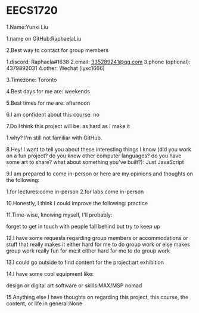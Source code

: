 # EECS1720
1.Name:Yunxi Liu

  1.name on GitHub:RaphaelaLiu

2.Best way to contact for group members

  1.discord: Raphaela#1638
  2.email: 335289241@qq.com
  3.phone (optional): 4379892031
  4.other: Wechat (lyxc1666)

3.Timezone: Toronto

4.Best days for me are: weekends

5.Best times for me are: afternoon

6.I am confident about this course: no 

7.Do I think this project will be: as hard as I make it

  1.why? I'm still not familiar with GitHub.

8.Hey! I want to tell you about these interesting things I know (did you work on a fun project? do you know other computer languages? do you have some art to share? what about something you've built?):
Just JavaScript

9.I am prepared to come in-person or here are my opinions and thoughts on the following:

  1.for lectures:come in-person
  2.for labs:come in-person

10.Honestly, I think I could improve the following: practice

11.Time-wise, knowing myself, I'll probably:

forget to get in touch with people
fall behind but try to keep up


12.I have some requests regarding group members or accommodations or stuff that really makes it either hard for me to do group work or else makes group work really fun for me:it either hard for me to do group work

13.I could go outside to find content for the project:art exhibition

14.I have some cool equipment like:

  design or digital art software or skills:MAX/MSP nomad


15.Anything else I have thoughts on regarding this project, this course, the content, or life in general:None
